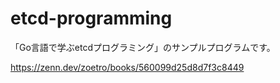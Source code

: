 # etcd-programming

「Go言語で学ぶetcdプログラミング」のサンプルプログラムです。

https://zenn.dev/zoetro/books/560099d25d8d7f3c8449
